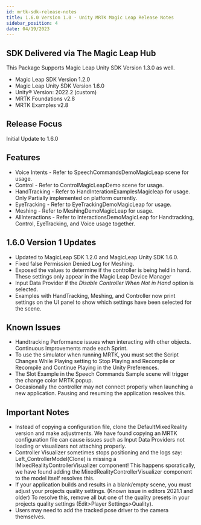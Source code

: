 ```yaml
---
id: mrtk-sdk-release-notes
title: 1.6.0 Version 1.0 - Unity MRTK Magic Leap Release Notes
sidebar_position: 4
date: 04/19/2023
---
```


## SDK Delivered via The Magic Leap Hub

This Package Supports Magic Leap Unity SDK Version 1.3.0 as well.

- Magic Leap SDK Version 1.2.0
- Magic Leap Unity SDK Version 1.6.0
- Unity® Version: 2022.2 (custom)
- MRTK Foundations v2.8
- MRTK Examples v2.8

## Release Focus

Initial Update to 1.6.0

## Features

- Voice Intents - Refer to SpeechCommandsDemoMagicLeap scene for usage.
- Control - Refer to ControlMagicLeapDemo scene for usage.
- HandTracking - Refer to HandInterationExamplesMagicleap for usage. Only Partially implemented on platform currently.
- EyeTracking - Refer to EyeTrackingDemoMagicLeap for usage.
- Meshing - Refer to MeshingDemoMagicLeap for usage.
- AllInteractions - Refer to InteractionsDemoMagicLeap for Handtracking, Control, EyeTracking, and Voice usage together.

## 1.6.0 Version 1 Updates

- Updated to MagicLeap SDK 1.2.0 and MagicLeap Unity SDK 1.6.0.
- Fixed false Permission Denied Log for Meshing.
- Exposed the values to determine if the controller is being held in hand. These settings only appear in the Magic Leap Device Manager 
- Input Data Provider if the *Disable Controller When Not in Hand* option is selected.
- Examples with HandTracking, Meshing, and Controller now print settings on the UI panel to show which settings have been selected for the scene.

## Known Issues

- Handtracking Performance issues when interacting with other objects. Continuous Improvements made each Sprint.
- To use the simulator when running MRTK, you must set the Script Changes While Playing setting to Stop Playing and Recompile or Recompile and Continue Playing in the Unity Preferences.
- The Slot Example in the Speech Commands Sample scene will trigger the change color MRTK popup.
- Occasionally the controller may not connect properly when launching a new application. Pausing and resuming the application resolves this.

## Important Notes

- Instead of copying a configuration file, clone the DefaultMixedReality version and make adjustments. We have found copying an MRTK configuration file can cause issues such as Input Data Providers not loading or visualizers not attaching properly.
- Controller Visualizer sometimes stops positioning and the logs say: Left_ControllerModel(Clone) is missing a IMixedRealityControllerVisualizer component! This happens sporatically, we have found adding the MixedRealityControllerVisualizer component to the model itself resolves this.
- If your application builds and results in a blank/empty scene, you must adjust your projects quality settings. (Known issue in editors 2021.1 and older) To resolve this, remove all but one of the quality presets in your projects quality settings (Edit>Player Settings>Quality).
- Users may need to add the tracked pose driver to the camera themselves.
